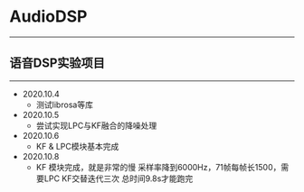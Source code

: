 # AudioDSP
---
## 语音DSP实验项目
---
- 2020.10.4
  - 测试librosa等库
- 2020.10.5
  - 尝试实现LPC与KF融合的降噪处理
- 2020.10.6
  - KF & LPC模块基本完成
- 2020.10.8
  - KF 模块完成，就是非常的慢 采样率降到6000Hz，71帧每帧长1500，需要LPC KF交替迭代三次 总时间9.8s才能跑完